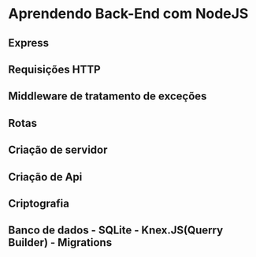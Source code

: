 # Aprendendo Back-End com NodeJS

## Express
## Requisições HTTP
## Middleware de tratamento de exceções
## Rotas
## Criação de servidor
## Criação de Api
## Criptografia
## Banco de dados - SQLite - Knex.JS(Querry Builder) - Migrations